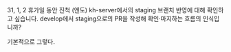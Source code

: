 31, 1, 2 휴가일 동안 진척
(엔도)
kh-server에서의 staging 브랜치 반영에 대해 확인하고 싶습니다.
develop에서 staging으로의 PR을 작성해 확인·마지하는 흐름의 인식입니까?

기본적으로 그렇다.


